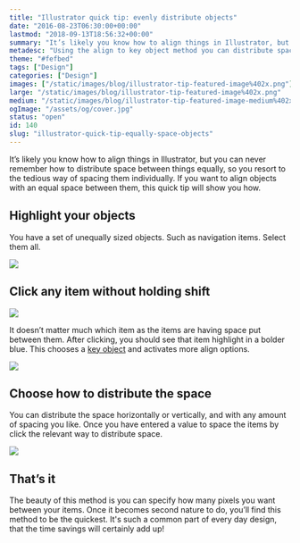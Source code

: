 ```yaml
---
title: "Illustrator quick tip: evenly distribute objects"
date: "2016-08-23T06:30:00+00:00"
lastmod: "2018-09-13T18:56:32+00:00"
summary: "It’s likely you know how to align things in Illustrator, but you can never remember how to space things equally, so you resort to the tedious way of spacing them individually. If you want to align objects with an equal space between them, this quick tip will show you how."
metadesc: "Using the align to key object method you can distribute space between objects equally. This is by far the quickest method for spacing navigation items, or anything equally in Adobe Illustrator to add a set amount."
theme: "#fefbed"
tags: ["Design"]
categories: ["Design"]
images: ["/static/images/blog/illustrator-tip-featured-image%402x.png"]
large: "/static/images/blog/illustrator-tip-featured-image%402x.png"
medium: "/static/images/blog/illustrator-tip-featured-image-medium%402x.png"
ogImage: "/assets/og/cover.jpg"
status: "open"
id: 140
slug: "illustrator-quick-tip-equally-space-objects"
---
```


It’s likely you know how to align things in Illustrator, but you can never remember how to distribute space between things equally, so you resort to the tedious way of spacing them individually. If you want to align objects with an equal space between them, this quick tip will show you how.

## Highlight your objects
You have a set of unequally sized objects. Such as navigation items. Select them all.

<Image src="/static/images/blog/space-equally-selected.png" width={738} height={492} />

## Click any item without holding shift

<Image src="/static/images/blog/space-equally-key-highlight.png" width={738} height={492} />

It doesn’t matter much which item as the items are having space put between them. After clicking, you should see that item highlight in a bolder blue. This chooses a [key object](/blog/illustrator-quick-tip-align-to-key-object) and activates more align options.

<Image src="/static/images/blog/space-equally-align-panel-distribute.png" width={738} height={492} />

## Choose how to distribute the space
You can distribute the space horizontally or vertically, and with any amount of spacing you like. Once you have entered a value to space the items by click the relevant way to distribute space.

<Image src="/static/images/blog/align-objects-equally.gif" width={738} height={492} />

## That’s it
The beauty of this method is you can specify how many pixels you want between your items. Once it becomes second nature to do, you’ll find this method to be the quickest. It's such a common part of every day design, that the time savings will certainly add up!